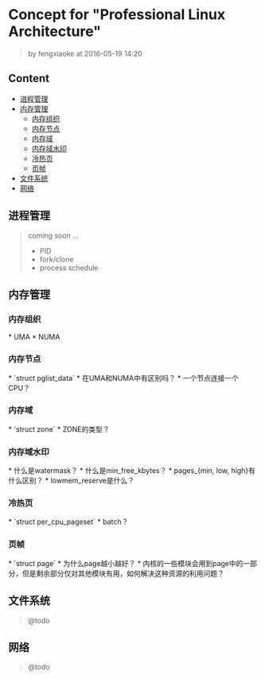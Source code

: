 # Concept for "Professional Linux Architecture"
> by fengxiaoke at 2016-05-19 14:20

## Content
* [进程管理](#process)
* [内存管理](#memory)
    * [内存组织](#memory_modle)
    * [内存节点](#pglist_data)
    * [内存域](#zone)
    * [内存域水印](#watermask)
    * [冷热页](#hot_cold_page)
    * [页帧](#page)
* [文件系统](#file)
* [网络](#network)

<h2 id="process">进程管理</h2>

> coming soon ...
> * PID
> * fork/clone
> * process schedule

<h2 id="memory">内存管理</h2>

<h3 id="memory_modle">内存组织</h3>
* UMA
* NUMA

<h3 id="pglist_data">内存节点</h3>
* `struct pglist_data`
* 在UMA和NUMA中有区别吗？
* 一个节点连接一个CPU？

<h3 id="zone">内存域</h3>
* `struct zone`
* ZONE的类型？

<h3 id="watermask">内存域水印</h3>
* 什么是watermask？
* 什么是min_free_kbytes？
* pages_{min, low, high}有什么区别？
* lowmem_reserve是什么？

<h3 id="hot_cold_page">冷热页</h3>
* `struct per_cpu_pageset`
* batch？

<h3 id="page">页帧</h3>
* `struct page`
* 为什么page越小越好？
* 内核的一些模块会用到page中的一部分，但是剩余部分仅对其他模块有用，如何解决这种资源的利用问题？

<h2 id="file">文件系统</h2>

> @todo

<h2 id="network">网络</h2>

> @todo


